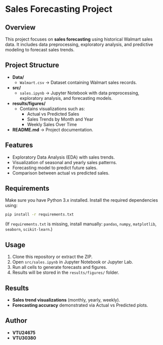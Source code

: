 # Sales Forecasting Project

## Overview
This project focuses on **sales forecasting** using historical Walmart sales data. It includes data preprocessing, exploratory analysis, and predictive modeling to forecast sales trends.

## Project Structure
- **Data/**
  - `Walmart.csv` → Dataset containing Walmart sales records.
- **src/**
  - `sales.ipynb` → Jupyter Notebook with data preprocessing, exploratory analysis, and forecasting models.
- **results/figures/**
  - Contains visualizations such as:
    - Actual vs Predicted Sales
    - Sales Trends by Month and Year
    - Weekly Sales Over Time
- **README.md** → Project documentation.

##  Features
- Exploratory Data Analysis (EDA) with sales trends.
- Visualization of seasonal and yearly sales patterns.
- Forecasting model to predict future sales.
- Comparison between actual vs predicted sales.

## Requirements
Make sure you have Python 3.x installed. Install the required dependencies using:

```bash
pip install -r requirements.txt
```

(If `requirements.txt` is missing, install manually: `pandas`, `numpy`, `matplotlib`, `seaborn`, `scikit-learn`.)

## Usage
1. Clone this repository or extract the ZIP.
2. Open `src/sales.ipynb` in Jupyter Notebook or Jupyter Lab.
3. Run all cells to generate forecasts and figures.
4. Results will be stored in the `results/figures/` folder.

## Results
- **Sales trend visualizations** (monthly, yearly, weekly).
- **Forecasting accuracy** demonstrated via Actual vs Predicted plots.

##  Author
- **VTU24675**
- **VTU30380**
